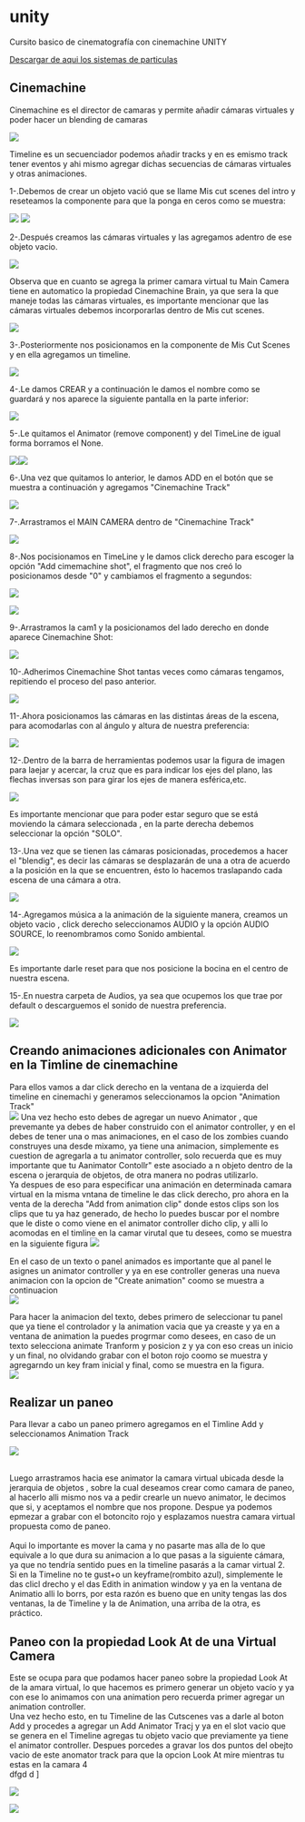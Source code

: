 # unity
Cursito basico de cinematografía con cinemachine UNITY

[Descargar de aqui los sistemas de particulas](https://sierra-guadalupe.org/unity/piromaniaco.unitypackage)

## Cinemachine
 
Cinemachine es el director de camaras y permite añadir cámaras virtuales y poder hacer un blending de camaras

![](.README_images/5019433c.png)


Timeline es un secuenciador podemos añadir tracks y en es emismo track tener eventos y ahi mismo agregar dichas secuencias de cámaras virtuales y otras animaciones. <br>

1-.Debemos de crear un objeto vació que se llame Mis cut scenes del intro y reseteamos la componente para que la ponga en ceros como se muestra:

![](.README_images/306ab092.png)  ![](.README_images/bf209e85.png)


2-.Después creamos las cámaras virtuales y las agregamos adentro de ese objeto vacio.

![](.README_images/1a1ffb7a.png)

Observa que en cuanto se agrega la primer camara virtual tu Main Camera tiene en automatico la propiedad Cinemachine Brain, ya que sera la que maneje todas las cámaras virtuales, es importante mencionar que las cámaras virtuales debemos incorporarlas dentro de Mis cut scenes.


![](.README_images/ecd7f2a0.png)


3-.Posteriormente nos posicionamos en la componente de Mis Cut Scenes y en ella agregamos un timeline.

![](.README_images/8b036080.png)

4-.Le damos CREAR y a continuación le damos el nombre como se guardará y nos aparece la siguiente pantalla en la parte inferior:

![](.README_images/c0097626.png)

5-.Le quitamos el Animator (remove component) y del TimeLine de igual forma borramos el None.

![](.README_images/826de21d.png)![](.README_images/5c20e182.png)

6-.Una vez que quitamos lo anterior, le damos ADD en el botón que se muestra a continuación y agregamos "Cinemachine Track"


![](.README_images/a98d188c.png)

7-.Arrastramos el MAIN CAMERA dentro de "Cinemachine Track"

![](.README_images/e064aa46.png)

8-.Nos pocisionamos en TimeLine y le damos click derecho para escoger la opción "Add cimemachine shot", el fragmento que nos creó lo posicionamos desde "0" y cambiamos el fragmento a segundos:

![](.README_images/9469a33d.png)

![](.README_images/b591d94d.png)

9-.Arrastramos la cam1 y la posicionamos del lado derecho en donde aparece Cinemachine Shot:

![](.README_images/5f3a38c2.png)

10-.Adherimos Cinemachine Shot tantas veces como cámaras tengamos, repitiendo el proceso del paso anterior.

![](.README_images/072e9a6c.png)

11-.Ahora posicionamos las cámaras en las distintas áreas de la escena, para acomodarlas con al ángulo y altura de nuestra preferencia:

![](.README_images/1caf2107.png)

12-.Dentro de la barra de herramientas podemos usar la figura de imagen para laejar y acercar, la cruz que es para indicar los ejes del plano, las flechas inversas son para girar los ejes de manera esférica,etc.

![](.README_images/aeede741.png)

Es importante mencionar que para poder estar seguro que se está moviendo la cámara seleccionada , en la parte derecha debemos seleccionar la opción "SOLO".

13-.Una vez que se tienen las cámaras posicionadas, procedemos a hacer el "blendig", es decir las cámaras se desplazarán de una a otra de acuerdo a la posición en la que se encuentren, ésto lo hacemos traslapando cada escena de una cámara a otra.

![](.README_images/d574ad00.png)

14-.Agregamos música a la animación de la siguiente manera, creamos un objeto vacio , click derecho seleccionamos AUDIO y la opción AUDIO SOURCE, lo reenombramos como Sonido ambiental.

![](.README_images/83035270.png)

Es importante darle reset para que nos posicione la bocina en el centro de nuestra escena.

15-.En nuestra carpeta de Audios, ya sea que ocupemos los que trae por default o descarguemos el sonido de nuestra preferencia.

![](.README_images/3fa3add3.png)
 ## Creando animaciones adicionales con Animator en la Timline de cinemachine
 
 Para ellos vamos  a dar click derecho en la ventana de a izquierda del timeline en cinemachi y generamos seleccionamos la opcion "Animation Track" <br>
 ![](2019-07-07-20-35-37.png)
 Una vez hecho esto  debes de agregar un nuevo Animator , que prevemante ya debes de haber construido con el
 animator controller, y en el debes de tener una o mas animaciones, en el caso de los zombies cuando construyes una desde mixamo, ya tiene una animacion, simplemente es cuestion de agregarla a tu animator controller, solo recuerda que es muy importante que tu Aanimator Contollr" este asociado a n objeto dentro de la escena o jerarquia de objetos, de otra manera no podras utilizarlo.<br>  Ya despues de eso para especificar una animación en determinada camara virtual en la misma vntana de timeline le das click derecho, pro ahora en la venta de la derecha "Add from animation clip" donde estos clips son los clips que tu ya haz generado, de hecho lo puedes buscar por el nombre que le diste o como viene en el animator controller dicho clip, y alli lo acomodas en el timline en la camar virutal que tu desees, como se muestra en la siguiente figura
 ![](2019-07-07-20-42-37.png)

 En el caso de un texto o panel animados es importante que al panel le asignes un animator controller y ya en ese controller generas una nueva animacion con la opcion de "Create animation" coomo se muestra a continuacion<br>
 ![](2019-07-07-20-44-38.png)

Para hacer la animacion del texto, debes primero de seleccionar tu panel que ya tiene el controlador y la animation vacia que ya creaste y ya en a ventana de animation la puedes progrmar como desees, en caso de un texto selecciona animate Tranform y posicion z y ya con eso creas un inicio y un final, no olvidando grabar con el boton rojo coomo se muestra y agregarndo un key fram inicial y final, como se muestra en la figura.<br>
![](2019-07-07-20-50-49.png)

## Realizar un paneo
Para llevar a cabo un paneo primero agregamos en el Timline Add y seleccionamos Animation Track

![](2019-07-14-17-17-19.png)<br><br>

Luego arrastramos hacia ese animator la camara virtual ubicada desde la jerarquia de objetos , sobre la cual deseamos crear como camara de paneo, al hacerlo alli mismo nos va a pedir crearle un nuevo animator, le decimos que si, y aceptamos el nombre que nos propone. Despue ya podemos epmezar a grabar con el botoncito rojo  y esplazamos nuestra camara virtual propuesta como de paneo. <br><br>
Aqui lo importante es mover la cama y no pasarte mas alla de lo que equivale a lo que dura su animacion a lo que pasas a la siguiente cámara, ya que no tendría sentido pues en la timeline pasarás a la camar virtual 2.<br>
Si en la Timeline no te gust+o un keyframe(rombito azul), simplemente le das clicl drecho y el das Edith in animation window y ya en la ventana de Animatio alli lo borrs, por esta razón es bueno que en unity tengas las dos ventanas, la de Timeline y la de Animation, una arriba de la otra, es práctico.<br>

##  Paneo con la propiedad Look At de una Virtual Camera

Este se ocupa para que podamos hacer paneo  sobre la propiedad Look At de la amara virtual, lo que hacemos es primero generar un objeto vacío y ya con ese lo animamos con una animation pero recuerda primer agregar un animation controller.<br>
Una vez hecho esto, en tu Timeline de las Cutscenes vas a darle al boton Add  y procedes a agregar un Add Animator Tracj y ya en el slot vacio que se genera en el Timeline agregas tu objeto vacio que previamente ya tiene el animator controller. Despues porcedes a gravar los dos puntos del obejto vacio de este anomator track para que la opcion Look At mire mientras tu estas en la camara 4 <br>
dfgd
d
]


![](.README_images/883093bc.png)

![](.README_images/25a6e562.png)